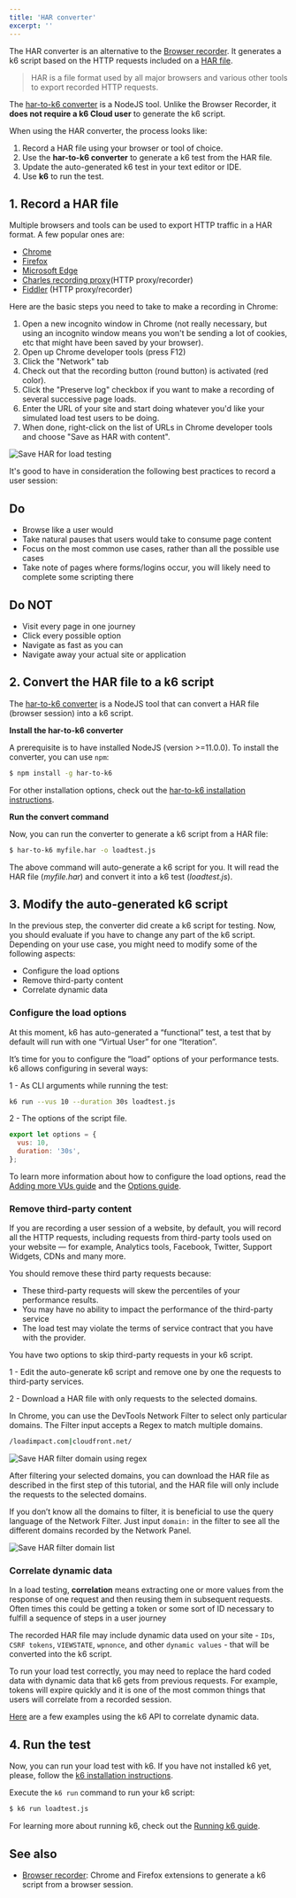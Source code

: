 ```yaml
---
title: 'HAR converter'
excerpt: ''
---
```



The HAR converter is an alternative to the [Browser recorder](/test-authoring/recording-a-session/browser-recorder). It generates a k6 script based on the HTTP requests included on a [HAR file](<https://en.wikipedia.org/wiki/HAR_(file_format)>).

> HAR is a file format used by all major browsers and various other tools to export recorded HTTP requests.

The [har-to-k6 converter](https://github.com/loadimpact/har-to-k6) is a NodeJS tool. Unlike the Browser Recorder, it **does not require a k6 Cloud user** to generate the k6 script.

When using the HAR converter, the process looks like:

1. Record a HAR file using your browser or tool of choice.
2. Use the **har-to-k6 converter** to generate a k6 test from the HAR file.
3. Update the auto-generated k6 test in your text editor or IDE.
4. Use **k6** to run the test.

## 1. Record a HAR file

Multiple browsers and tools can be used to export HTTP traffic in a HAR format. A few popular ones are:

- [Chrome](https://www.google.com/chrome/)
- [Firefox](https://www.mozilla.org/en-US/firefox/)
- [Microsoft Edge](https://www.microsoft.com/en-us/windows/microsoft-edge)
- [Charles recording proxy](http://www.charlesproxy.com/)(HTTP proxy/recorder)
- [Fiddler](http://www.telerik.com/fiddler) (HTTP proxy/recorder)

Here are the basic steps you need to take to make a recording in Chrome:

1. Open a new incognito window in Chrome (not really necessary, but using an incognito window means you won't be sending a lot of cookies, etc that might have been saved by your browser).
2. Open up Chrome developer tools (press F12)
3. Click the "Network" tab
4. Check out that the recording button (round button) is activated (red color).
5. Click the "Preserve log" checkbox if you want to make a recording of several successive page loads.
6. Enter the URL of your site and start doing whatever you'd like your simulated load test users to be doing.
7. When done, right-click on the list of URLs in Chrome developer tools and choose "Save as HAR with content".

![Save HAR for load testing](./images/session_recorder_save_as_har.png)

It's good to have in consideration the following best practices to record a user session:

## Do

- Browse like a user would
- Take natural pauses that users would take to consume page content
- Focus on the most common use cases, rather than all the possible use cases
- Take note of pages where forms/logins occur, you will likely need to complete some scripting there

## Do NOT

- Visit every page in one journey
- Click every possible option
- Navigate as fast as you can
- Navigate away your actual site or application

## 2. Convert the HAR file to a k6 script

The [har-to-k6 converter](https://github.com/loadimpact/har-to-k6) is a NodeJS tool that can convert a HAR file (browser session) into a k6 script.

**Install the har-to-k6 converter**

A prerequisite is to have installed NodeJS (version >=11.0.0). To install the converter, you can use `npm`:

```bash
$ npm install -g har-to-k6
```

For other installation options, check out the [har-to-k6 installation instructions](https://github.com/loadimpact/har-to-k6#installation).

**Run the convert command**

Now, you can run the converter to generate a k6 script from a HAR file:

```bash
$ har-to-k6 myfile.har -o loadtest.js
```

The above command will auto-generate a k6 script for you. It will read the HAR file (_myfile.har_) and convert it into a k6 test (_loadtest.js_).

## 3. Modify the auto-generated k6 script

In the previous step, the converter did create a k6 script for testing. Now, you should evaluate if you have to change any part of the k6 script. Depending on your use case, you might need to modify some of the following aspects:

- Configure the load options
- Remove third-party content
- Correlate dynamic data

### Configure the load options

At this moment, k6 has auto-generated a “functional” test, a test that by default will run with one “Virtual User” for one “Iteration”.

It’s time for you to configure the “load” options of your performance tests. k6 allows configuring in several ways:

1 - As CLI arguments while running the test:

```bash
k6 run --vus 10 --duration 30s loadtest.js
```

2 - The options of the script file.

```javascript
export let options = {
  vus: 10,
  duration: '30s',
};
```

To learn more information about how to configure the load options, read the [Adding more VUs guide](/getting-started/running-k6#adding-more-vus) and the [Options guide](/using-k6/options).

### Remove third-party content

If you are recording a user session of a website, by default, you will record all the HTTP requests, including requests from third-party tools used on your website — for example, Analytics tools, Facebook, Twitter, Support Widgets, CDNs and many more.

You should remove these third party requests because:

- These third-party requests will skew the percentiles of your performance results.
- You may have no ability to impact the performance of the third-party service
- The load test may violate the terms of service contract that you have with the provider.

You have two options to skip third-party requests in your k6 script.

1 - Edit the auto-generate k6 script and remove one by one the requests to third-party services.

2 - Download a HAR file with only requests to the selected domains.

In Chrome, you can use the DevTools Network Filter to select only particular domains. The Filter input accepts a Regex to match multiple domains.

```bash
/loadimpact.com|cloudfront.net/
```

![Save HAR filter domain using regex](./images/session_recorder_filter_domain.png)

After filtering your selected domains, you can download the HAR file as described in the first step of this tutorial, and the HAR file will only include the requests to the selected domains.

If you don’t know all the domains to filter, it is beneficial to use the query language of the Network Filter. Just input `domain:` in the filter to see all the different domains recorded by the Network Panel.

![Save HAR filter domain list](./images/session_recorder_filter_domain_list.png)

### Correlate dynamic data

In a load testing, **correlation** means extracting one or more values from the response of one request and then reusing them in subsequent requests. Often times this could be getting a token or some sort of ID necessary to fulfill a sequence of steps in a user journey

The recorded HAR file may include dynamic data used on your site - `IDs`, `CSRF tokens`, `VIEWSTATE`, `wpnonce`, and other `dynamic values` - that will be converted into the k6 script.

To run your load test correctly, you may need to replace the hard coded data with dynamic data that k6 gets from previous requests. For example, tokens will expire quickly and it is one of the most common things that users will correlate from a recorded session.

[Here](/examples/correlation-and-dynamic-data) are a few examples using the k6 API to correlate dynamic data.

## 4. Run the test

Now, you can run your load test with k6. If you have not installed k6 yet, please, follow the [k6 installation instructions](/getting-started/installation).

Execute the `k6 run` command to run your k6 script:

```bash
$ k6 run loadtest.js
```

For learning more about running k6, check out the [Running k6 guide](/getting-started/running-k6).

## See also

- [Browser recorder](/test-authoring/recording-a-session/browser-recorder): Chrome and Firefox extensions to generate a k6 script from a browser session.
